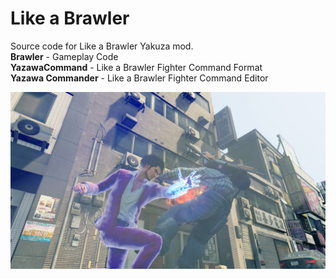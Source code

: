# Like a Brawler
 Source code for Like a Brawler Yakuza mod.
<br>
<b>Brawler</b> - Gameplay Code
<br>
<b>YazawaCommand</b> - Like a Brawler Fighter Command Format
<br>
<b>Yazawa Commander</b> - Like a Brawler Fighter Command Editor

 ![Image](https://github.com/Fronkln/Like-A-Brawler/blob/main/preview.jpg)

